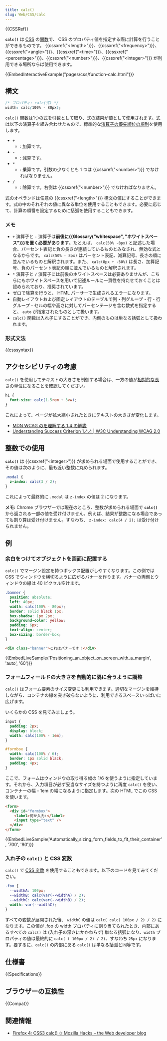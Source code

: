 ```yaml
---
title: calc()
slug: Web/CSS/calc
---
```


{{CSSRef}}

**`calc()`** は [CSS](/ja/docs/Web/CSS) の[関数](/ja/docs/Web/CSS/CSS_Functions)で、 CSS のプロパティ値を指定する際に計算を行うことができるものです。 {{cssxref("&lt;length&gt;")}}、{{cssxref("&lt;frequency&gt;")}}、{{cssxref("&lt;angle&gt;")}}、{{cssxref("&lt;time&gt;")}}、{{cssxref("&lt;percentage&gt;")}}、{{cssxref("&lt;number&gt;")}}、{{cssxref("&lt;integer&gt;")}} が利用できる場所ならば使用できます。</p>

{{EmbedInteractiveExample("pages/css/function-calc.html")}}

## 構文

```css
/* プロパティ: calc(式) */
width: calc(100% - 80px);
```

`calc()` 関数は1つの式を引数として取り、式の結果が値として使用されます。式は以下の演算子を組み合わせたもので、標準的な[演算子の優先順位の規則](/ja/docs/Learn/JavaScript/First_steps/Math#operator_precedence")を使用します。

- `+`
  - : 加算です。
- `-`
  - : 減算です。
- `*`
  - : 乗算です。引数の少なくとも 1 つは {{cssxref("&lt;number&gt;")}} でなければなりません。
- `/`
  - : 除算です。右側は {{cssxref("&lt;number&gt;")}} でなければなりません。

式のオペランドは任意の {{cssxref("&lt;length&gt;")}} 構文の値にすることができます。式の中のそれぞれの値に異なる単位を使用することもできます。必要に応じて、計算の順番を設定するために括弧を使用することもできます。

### メモ

- `+` 演算子と `-` 演算子は**前後に{{Glossary("whitespace", "ホワイトスペース")}}を置く必要があります**。たとえば、 `calc(50% -8px)` と記述した場合、パーセント表記と負の長さが連続しているものとみなされ、無効な式となるからです。 `calc(50% - 8px)` はパーセント表記、減算記号、長さの順に並んでいるものと解釈されます。また、 `calc(8px + -50%)` は長さ、加算記号、負のパーセント表記の順に並んでいるものと解釈されます。
- `*` 演算子と `/` 演算子には前後のホワイトスペースは必要ありませんが、こちらにもホワイトスペースを用いて記述ルールに一貫性を持たせておくことは認められており、推奨されています。
- ゼロで除算を行うと、 HTML パーサーで生成されるエラーになります。
- 自動レイアウトおよび固定レイアウトのテーブルで列・列グループ・行・行グループ・セルの幅や高さに対してパーセンテージを含む数式を指定すると、 `auto` が指定されたものとして扱います。
- `calc()` 関数は入れ子にすることができ、内側のものは単なる括弧として扱われます。

### 形式文法

{{csssyntax}}

## アクセシビリティの考慮

`calc()` を使用してテキストの大きさを制御する場合は、一方の値が[相対的な長さの単位](/ja/docs/Web/CSS/length#relative_length_units)になることを確認してください。

```css
h1 {
  font-size: calc(1.5rem + 3vw);
}
```

これによって、ページが拡大縮小されたときにテキストの大きさが変化します。

- [MDN WCAG のを理解する 1.4 の解説](/ja/docs/Web/Accessibility/Understanding_WCAG/Perceivable#ガイドライン_1.4_前景と背景の区別を含め、ユーザーがコンテンツを見たり聞いたりしやすくする)
- [Understanding Success Criterion 1.4.4 | W3C Understanding WCAG 2.0](https://www.w3.org/TR/UNDERSTANDING-WCAG20/visual-audio-contrast-scale.html)

## 整数での使用

**`calc()`** は {{cssxref("&lt;integer&gt;")}} が求められる場面で使用することができ、その値は次のように、最も近い整数に丸められます。

```css
.modal {
  z-index: calc(3 / 2);
}
```

これによって最終的に `.modal` は `z-index` の値は 2 になります。

**メモ:** Chrome ブラウザーでは現在のところ、整数が求められる場面で **`calc()`** から返される一部の値を受け付けません。例えば、結果が整数になる場合であっても割り算は受け付けません。すなわち、 `z-index: calc(4 / 2);` は受け付けられません。

## 例

<h3 id="Positioning_an_object_on_screen_with_a_margin">余白をつけてオブジェクトを画面に配置する</h3>

`calc()` でマージン設定を持つボックス配置がしやすくなります。この例では CSS でウィンドウを横切るように広がるバナーを作ります。バナーの両側とウィンドウの縁は 40 ピクセル空けます。

```css
.banner {
  position: absolute;
  left: 40px;
  width: calc(100% - 80px);
  border: solid black 1px;
  box-shadow: 1px 2px;
  background-color: yellow;
  padding: 6px;
  text-align: center;
  box-sizing: border-box;
}
```

```html
<div class="banner">これはバナーです！</div>
```

{{EmbedLiveSample('Positioning_an_object_on_screen_with_a_margin', 'auto', '60')}}

<h3 id="Automatically_sizing_form_fields_to_fit_their_container">フォームフィールドの大きさを自動的に隅に合うように調整</h3>

`calc()` はフォーム要素のサイズ変更にも利用できます。適切なマージンを維持しながら、コンテナの縁を突き破らないように、利用できるスペースいっぱいに広げます。

いくらかの CSS を見てみましょう。

```css
input {
  padding: 2px;
  display: block;
  width: calc(100% - 1em);
}

#formbox {
  width: calc(100% / 6);
  border: 1px solid black;
  padding: 4px;
}
```

ここで、フォームはウィンドウの取り得る幅の 1/6 を使うように指定しています。それから、入力項目が必ず妥当なサイズを持つように再度 `calc()` を使い、コンテナーの幅 - 1em の幅になるように指定します。次の HTML でこの CSS を使います。</p>

```html
<form>
  <div id="formbox">
    <label>何か入力:</label>
    <input type="text" />
  </div>
</form>
```

{{EmbedLiveSample('Automatically_sizing_form_fields_to_fit_their_container', '700', '80')}}

### 入れ子の `calc()` と CSS 変数

`calc()` で [CSS 変数](/ja/docs/Web/CSS/CSS_Variables) を使用することもできます。以下のコードを見てみてください。</p>

```css
.foo {
  --widthA: 100px;
  --widthB: calc(var(--widthA) / 2);
  --widthC: calc(var(--widthB) / 2);
  width: var(--widthC);
}
```

すべての変数が展開された後、 `widthC` の値は `calc( calc( 100px / 2) / 2)` になります。この値が .foo の width プロパティに割り当てられたとき、内部にあるすべての `calc()` は (入れ子の深さにかかわらず) 単なる括弧になり、`width` プロパティの値は最終的に `calc( ( 100px / 2) / 2)`、すなわち `25px` になります。要するに、`calc()` の内部にある `calc()` は単なる括弧と同等です。

## 仕様書

{{Specifications}}

## ブラウザーの互換性

{{Compat}}

## 関連情報

- [Firefox 4: CSS3 calc() ✩ Mozilla Hacks – the Web developer blog](https://hacks.mozilla.org/2010/06/css3-calc/)
